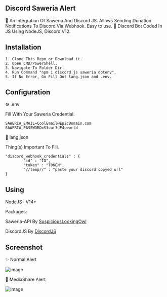 ## Discord Saweria Alert
🌳 An Integration Of Saweria And Discord JS. Allows Sending Donation Notifications To Discord Via Webhook. Easy to use.
🤖 Discord Bot Coded In JS Using NodeJS, Discord V12. 

## Installation
```
1. Clone This Repo or Download it.
2. Open CMD/PowerShell.
3. Navigate To Folder Dir.
4. Run Command "npm i discord.js saweria dotenv",
5. If No Error, Go Fill Out lang.json and .env.
```

## Configuration
⚙ .env

Fill With Your Saweria Credential.
```
SAWERIA_EMAIL=CoolEmail@EpicDomain.com
SAWERIA_PASSWORD=S3cur3dP4sworld
```

📜 lang.json

Thing(s) Important To Fill.

```
"discord_webhook_credentials" : {
        "id" : "ID",
        "token" : "TOKEN",
        "//temp//" : "paste your discord copyed url"
}
```


## Using
NodeJS : V14+

Packages:

Saweria-API By [SuspiciousLookingOwl](https://github.com/SuspiciousLookingOwl/saweria-api)

DiscordJS By [DiscordJS](https://www.npmjs.com/package/discord.js)

## Screenshot
✨ Normal Alert

![image](https://user-images.githubusercontent.com/50104357/122921119-53d0b100-d38c-11eb-928e-9e9f93be01ee.png)

🎉 MediaShare Alert

![image](https://user-images.githubusercontent.com/50104357/122921217-6f3bbc00-d38c-11eb-931a-1ed3c3adb88a.png)


